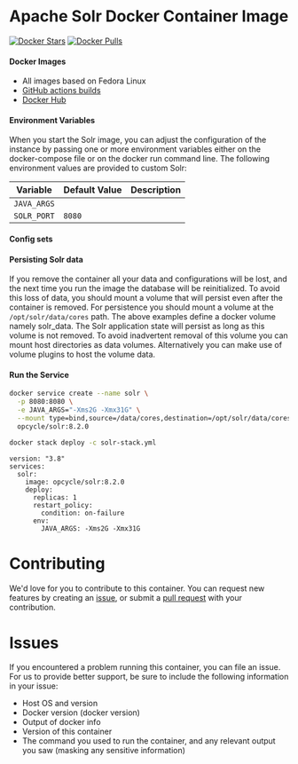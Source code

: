 # Apache Solr Docker Container Image

[![Docker Stars](https://img.shields.io/docker/stars/opcycle/solr.svg?style=flat-square)](https://hub.docker.com/r/opcycle/solr) 
[![Docker Pulls](https://img.shields.io/docker/pulls/opcycle/solr.svg?style=flat-square)](https://hub.docker.com/r/opcycle/solr)

#### Docker Images

- All images based on Fedora Linux
- [GitHub actions builds](https://github.com/opcycle/solr/actions) 
- [Docker Hub](https://hub.docker.com/r/opcycle/solr)


#### Environment Variables
When you start the Solr image, you can adjust the configuration of the instance by passing one or more environment variables either on the docker-compose file or on the docker run command line. The following environment values are provided to custom Solr:

| Variable                  | Default Value | Description                     |
| ------------------------- | ------------- | ------------------------------- |
| `JAVA_ARGS`               |               |                                 |
| `SOLR_PORT`               | `8080`        |                                 |

#### Config sets

#### Persisting Solr data
If you remove the container all your data and configurations will be lost, and the next time you run the image the database will be reinitialized. To avoid this loss of data, you should mount a volume that will persist even after the container is removed.
For persistence you should mount a volume at the `/opt/solr/data/cores` path. The above examples define a docker volume namely solr_data. The Solr application state will persist as long as this volume is not removed.
To avoid inadvertent removal of this volume you can mount host directories as data volumes. Alternatively you can make use of volume plugins to host the volume data.

#### Run the Service

```bash
docker service create --name solr \
  -p 8080:8080 \
  -e JAVA_ARGS="-Xms2G -Xmx31G" \
  --mount type=bind,source=/data/cores,destination=/opt/solr/data/cores \
  opcycle/solr:8.2.0
```

```bash
docker stack deploy -c solr-stack.yml
```

```
version: "3.8"
services:
  solr:
    image: opcycle/solr:8.2.0
    deploy:
      replicas: 1
      restart_policy:
        condition: on-failure
      env:
        JAVA_ARGS: -Xms2G -Xmx31G
```


# Contributing
We'd love for you to contribute to this container. You can request new features by creating an [issue](https://github.com/opcycle/docker-solr/issues), or submit a [pull request](https://github.com/opcycle/docker-solr/pulls) with your contribution.

# Issues
If you encountered a problem running this container, you can file an issue. For us to provide better support, be sure to include the following information in your issue:

- Host OS and version
- Docker version (docker version)
- Output of docker info
- Version of this container
- The command you used to run the container, and any relevant output you saw (masking any sensitive information)

